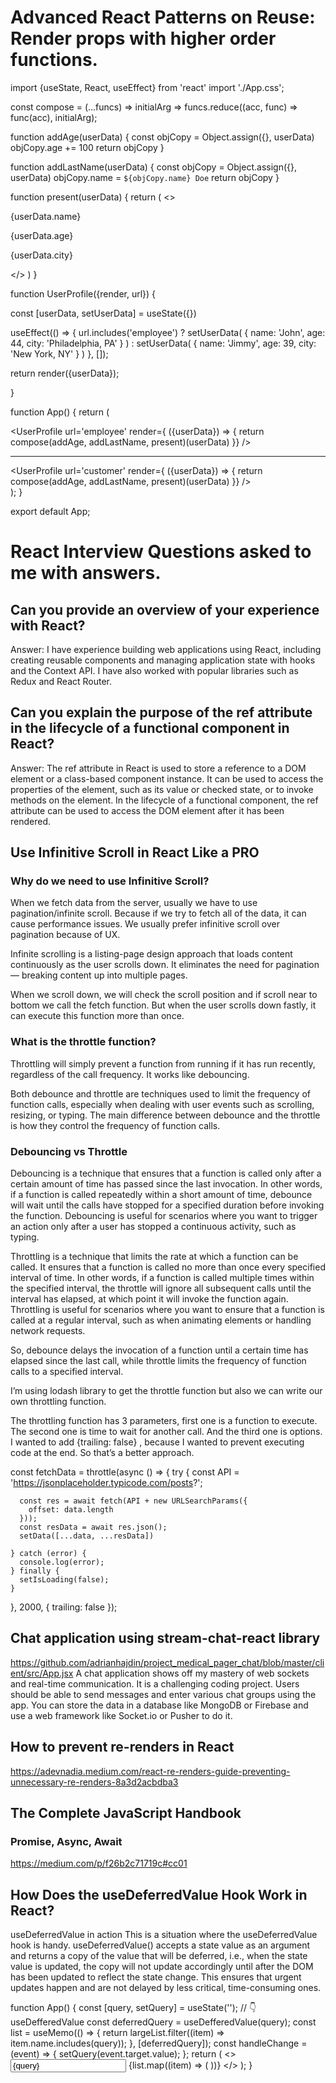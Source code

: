 # Advanced React Patterns on Reuse: Render props with higher order functions.
import {useState, React, useEffect} from 'react'
import './App.css';

const compose = (...funcs) =>
  initialArg => funcs.reduce((acc, func) => func(acc), initialArg);

function addAge(userData) {
  const objCopy = Object.assign({}, userData)
  objCopy.age += 100
  return objCopy
}

function addLastName(userData) {
  const objCopy = Object.assign({}, userData)
  objCopy.name = `${objCopy.name} Doe`
  return objCopy
}

function present(userData) {
  return (
    <>
      <p>{userData.name}</p>
      <p>{userData.age}</p>
      <p>{userData.city}</p>
    </>
  )
}


function UserProfile({render, url}) {

  const [userData, setUserData] = useState({})

  useEffect(() => { 
    url.includes('employee') ?
    setUserData(
      {
        name: 'John',
        age: 44,
        city: 'Philadelphia, PA'
      }
    )
    :
    setUserData(
      {
        name: 'Jimmy',
        age: 39,
        city: 'New York, NY'
      }
    )
  }, []); 

  return render({userData});

}

function App() {
  return (
    <div className="App">
        <UserProfile url='employee' render={ ({userData}) => {
          return compose(addAge, addLastName, present)(userData)
        }} />
    <hr/>
    <UserProfile url='customer' render={ ({userData}) => {
          return compose(addAge, addLastName, present)(userData)
        }} />
    </div>
  );
}

export default App;


# React Interview Questions asked to me with answers.

## Can you provide an overview of your experience with React?

Answer: I have experience building web applications using React, including creating reusable components and managing application state with hooks and the Context API. I have also worked with popular libraries such as Redux and React Router.

## Can you explain the purpose of the ref attribute in the lifecycle of a functional component in React?

Answer: The ref attribute in React is used to store a reference to a DOM element or a class-based component instance. It can be used to access the properties of the element, such as its value or checked state, or to invoke methods on the element. In the lifecycle of a functional component, the ref attribute can be used to access the DOM element after it has been rendered.

## Use Infinitive Scroll in React Like a PRO

### Why do we need to use Infinitive Scroll?
When we fetch data from the server, usually we have to use pagination/infinite scroll. Because if we try to fetch all of the data, it can cause performance issues. We usually prefer infinitive scroll over pagination because of UX.

Infinite scrolling is a listing-page design approach that loads content continuously as the user scrolls down. It eliminates the need for pagination — breaking content up into multiple pages.

When we scroll down, we will check the scroll position and if scroll near to bottom we call the fetch function.
But when the user scrolls down fastly, it can execute this function more than once. 

### What is the throttle function?
Throttling will simply prevent a function from running if it has run recently, regardless of the call frequency. It works like debouncing.

Both debounce and throttle are techniques used to limit the frequency of function calls, especially when dealing with user events such as scrolling, resizing, or typing. The main difference between debounce and the throttle is how they control the frequency of function calls.

### Debouncing vs Throttle
Debouncing is a technique that ensures that a function is called only after a certain amount of time has passed since the last invocation. In other words, if a function is called repeatedly within a short amount of time, debounce will wait until the calls have stopped for a specified duration before invoking the function. Debouncing is useful for scenarios where you want to trigger an action only after a user has stopped a continuous activity, such as typing.

Throttling is a technique that limits the rate at which a function can be called. It ensures that a function is called no more than once every specified interval of time. In other words, if a function is called multiple times within the specified interval, the throttle will ignore all subsequent calls until the interval has elapsed, at which point it will invoke the function again. Throttling is useful for scenarios where you want to ensure that a function is called at a regular interval, such as when animating elements or handling network requests.

So, debounce delays the invocation of a function until a certain time has elapsed since the last call, while throttle limits the frequency of function calls to a specified interval.

I’m using lodash library to get the throttle function but also we can write our own throttling function.

The throttling function has 3 parameters, first one is a function to execute. The second one is time to wait for another call. And the third one is options. I wanted to add {trailing: false} , because I wanted to prevent executing code at the end. So that’s a better approach.

 const fetchData = throttle(async () => {
    try {
      const API = 'https://jsonplaceholder.typicode.com/posts?';

      const res = await fetch(API + new URLSearchParams({
        offset: data.length
      }));
      const resData = await res.json();
      setData([...data, ...resData])

    } catch (error) {
      console.log(error);
    } finally {
      setIsLoading(false);
    }
  }, 2000, { trailing: false });

## Chat application using stream-chat-react library

https://github.com/adrianhajdin/project_medical_pager_chat/blob/master/client/src/App.jsx
A chat application shows off my mastery of web sockets and real-time communication. It is a challenging coding project. Users should be able to send messages and enter various chat groups using the app. You can store the data in a database like MongoDB or Firebase and use a web framework like Socket.io or Pusher to do it.

## How to prevent re-renders in React

https://adevnadia.medium.com/react-re-renders-guide-preventing-unnecessary-re-renders-8a3d2acbdba3

## The Complete JavaScript Handbook
### Promise, Async, Await

https://medium.com/p/f26b2c71719c#cc01

## How Does the useDeferredValue Hook Work in React?

useDeferredValue in action
This is a situation where the useDeferredValue hook is handy. useDeferredValue() accepts a state value as an argument and returns a copy of the value that will be deferred, i.e., when the state value is updated, the copy will not update accordingly until after the DOM has been updated to reflect the state change. This ensures that urgent updates happen and are not delayed by less critical, time-consuming ones.

function App() {
  const [query, setQuery] = useState('');
  // 👇 useDefferedValue
  const deferredQuery = useDefferedValue(query);
  const list = useMemo(() => {
    return largeList.filter((item) => item.name.includes(query));
  }, [deferredQuery]);
  const handleChange = (event) => {
    setQuery(event.target.value);
  };
  return (
    <>
      <input type="text" value={query} onChange={handleChange} placeholder="Search" />
      {list.map((item) => (
        <SearchResultItem key={item.id} item={item} />
      ))}
    </>
  );
}